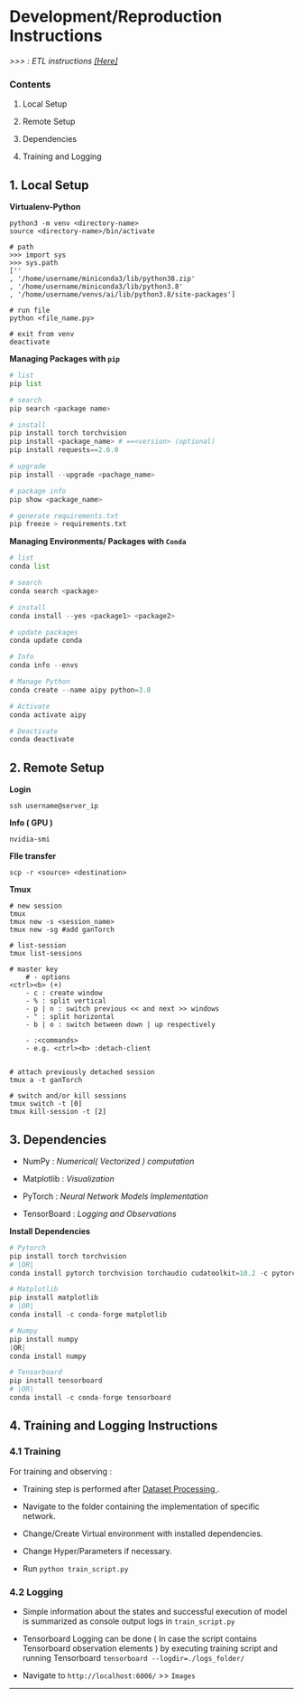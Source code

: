 # Development/Reproduction Instructions

*>>> : ETL instructions [[Here]]()*

### Contents

1. Local Setup

2. Remote Setup

3. Dependencies

4. Training and Logging
 

## 1. Local Setup

**Virtualenv-Python**

```shell
python3 -m venv <directory-name>
source <directory-name>/bin/activate

# path
>>> import sys
>>> sys.path
[''
, '/home/username/miniconda3/lib/python38.zip'
, '/home/username/miniconda3/lib/python3.8'
, '/home/username/venvs/ai/lib/python3.8/site-packages']

# run file
python <file_name.py>

# exit from venv
deactivate
```

**Managing Packages with `pip`**

```python
# list
pip list

# search
pip search <package name>

# install
pip install torch torchvision
pip install <package_name> # ==<version> (optional)
pip install requests==2.6.0

# upgrade
pip install --upgrade <pachage_name>

# package info
pip show <package_name>

# generate requirements.txt
pip freeze > requirements.txt
```

**Managing Environments/ Packages with `Conda`**

```python
# list
conda list

# search
conda search <package>

# install 
conda install --yes <package1> <package2>

# update packages
conda update conda 

# Info
conda info --envs

# Manage Python
conda create --name aipy python=3.8

# Activate
conda activate aipy

# Deactivate
conda deactivate
```

## 2. Remote Setup

**Login**

```
ssh username@server_ip
```

**Info ( GPU )**

```shell
nvidia-smi 
```

**FIle transfer**

```shell
scp -r <source> <destination>
```

**Tmux** 

```shell
# new session
tmux
tmux new -s <session_name>
tmux new -sg #add ganTorch

# list-session
tmux list-sessions

# master key 
    # - options    
<ctrl><b> (+)
    - c : create window
    - % : split vertical
    - p | n : switch previous << and next >> windows
    - " : split horizontal
    - b | o : switch between down | up respectively

    - :<commands>
    - e.g. <ctrl><b> :detach-client


# attach previously detached session
tmux a -t ganTorch

# switch and/or kill sessions
tmux switch -t [0]
tmux kill-session -t [2]
```

## 3. Dependencies

- NumPy : *Numerical( Vectorized ) computation*

- Matplotlib : *Visualization*

- PyTorch : *Neural Network Models Implementation*

- TensorBoard : *Logging and Observations*

**Install Dependencies**

```python
# Pytorch
pip install torch torchvision
# |OR|
conda install pytorch torchvision torchaudio cudatoolkit=10.2 -c pytorch

# Matplotlib
pip install matplotlib
# |OR|
conda install -c conda-forge matplotlib

# Numpy
pip install numpy
|OR|
conda install numpy

# Tensorboard
pip install tensorboard
# |OR|
conda install -c conda-forge tensorboard
```

## 4. Training and Logging Instructions


### 4.1 Training

For training and observing :

- Training step is performed after [ Dataset Processing ]().

- Navigate to the folder containing the implementation of specific network.

- Change/Create Virtual environment with installed dependencies.

- Change Hyper/Parameters if necessary.

- Run `python train_script.py`

### 4.2 Logging

- Simple information about the states and successful execution of model is summarized as console output logs in `train_script.py`

- Tensorboard Logging can be done ( In case the script contains Tensorboard observation elements ) by executing training script and running Tensorboard `tensorboard --logdir=./logs_folder/`

- Navigate to `http://localhost:6006/` >> `Images`

****